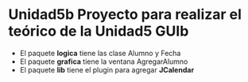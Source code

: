 # Unidad5b Proyecto para realizar el teórico de la Unidad5 GUIb

- El paquete **logica** tiene las clase Alumno y Fecha
- El paquete **grafica** tiene la ventana AgregarAlumno
- El paquete **lib** tiene el plugin para agregar **JCalendar**
